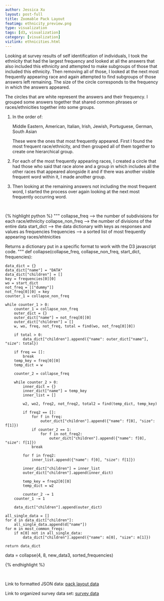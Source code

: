 ```yaml
---
author: Jessica Xu
layout: post-full
title: Zoomable Pack Layout
featimg: ethnicity_preview.png
type: visualization
tags: [d3, visualization] 
category: [visualization]
vizlink: ethnicities.html
---
```

Looking at survey results of self identification of individuals, I took the ethnicity that had the largest frequency and looked at all the answers that also included this ethnicity and attempted to make subgroups of those that included this ethnicity. Then removing all of those, I looked at the next most frequently appearing race and again attempted to find subgroups of those answers left remaining. The size of the circle corresponds to the frequency in which the answers appeared. 

The circles that are white represent the answers and their frequency. I grouped some answers together that shared common phrases or races/ethnicities together into some groups. 

1. In the order of:


    Middle Eastern, American, Italian, Irish, Jewish, Portuguese, German, South Asian


    These were the ones that most frequently appeared. First I found the most frequent race/ethnicity, and then grouped all of them together to create one hierarchical group.

2. For each of the most frequently appearing races, I created a circle that had those who said that race alone and a group in which includes all the other races that appeared alongside it and if there was another visible frequent word within it, I made another group. 

3. Then looking at the remaining answers not including the most frequent word, I started the process over again looking at the next most frequently occurring word. 


<br>


{% highlight python %}
"""
collapse_freq --> the number of subdivisions for each race/ethnicity 
collapse_non_freq --> the number of divisions of the entire data 
start_dict --> the data dictionary with keys as responses and values as frequencies 
frequencies --> a sorted list of most frequently appearing races/ehtnicities

Returns a dictionary put in a specific format to work with the D3 javascript code.
"""
def collapse(collapse_freq, collapse_non_freq, start_dict, frequencies):

    data_dict = {}
    data_dict["name"] = "DATA"
    data_dict["children"] = [] 
    key = frequencies[0][0]
    wo = start_dict
    not_freq = [["dummy"]]
    not_freq[0][0] = key
    counter_1 = collapse_non_freq

    while counter_1 > 0:
        counter_1 = collapse_non_freq
        outer_dict = {}
        outer_dict["name"] = not_freq[0][0]
        outer_dict["children"] = []
        w, wo, freq, not_freq, total = find(wo, not_freq[0][0])

        if total > 0:
            data_dict["children"].append({"name": outer_dict["name"], "size": total})
        
        if freq == []:
            break
        temp_key = freq[0][0]
        temp_dict = w

        counter_2 = collapse_freq

        while counter_2 > 0:
            inner_dict = {}
            inner_dict["name"] = temp_key
            inner_list = []

            w2, wo2, freq2, not_freq2, total2 = find(temp_dict, temp_key)
            
            if freq2 == []:
                for f in freq:
                    outer_dict["children"].append({"name": f[0], "size": f[1]})
                if counter_2 == 1:
                    for f in not_freq2:
                        outer_dict["children"].append({"name": f[0], "size": f[1]})
                break

            for f in freq2:
                inner_list.append({"name": f[0], "size": f[1]})

            inner_dict["children"] = inner_list
            outer_dict["children"].append(inner_dict)
            
            temp_key = freq2[0][0]
            temp_dict = w2

            counter_2 -= 1
        counter_1 -= 1

        data_dict["children"].append(outer_dict)

    all_single_data = []
    for d in data_dict["children"]:
        all_single_data.append(d["name"])
    for m in most_common_freqs:
        if m[0] not in all_single_data:
            data_dict["children"].append({"name": m[0], "size": m[1]})

    return data_dict


data = collapse(4, 8, new_data3, sorted_frequencies)


{% endhighlight %}

<br>

Link to formatted JSON data: [pack layout data](/json/ethnicity_data.json)

Link to organized survey data set: [survey data](/json/survey_data.json)












